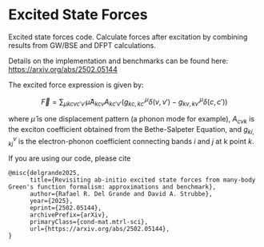 # Excited State Forces

Excited state forces code. Calculate forces after excitation by combining results from GW/BSE and DFPT calculations. 

Details on the implementation and benchmarks can be found here: https://arxiv.org/abs/2502.05144 

The excited force expression is given by:

$$ \vec{F} = \sum_{\mu k cv c'v'} \hat{\mu} A_{kcv} A_{kc'v'} \left( g^{\mu}_ {kc,kc'} \delta(v,v') - g^{\mu}_{kv,kv'} \delta(c,c') \right) $$

where $\hat{\mu}$ is one displacement pattern (a phonon mode for example), $A_{cvk}$ is the exciton coefficient obtained from the Bethe-Salpeter Equation, and $g^{\nu}_ {ki,kj}$ is the electron-phonon coefficient connecting bands $i$ and $j$ at k point $k$.

If you are using our code, please cite 

```
@misc{delgrande2025,
      title={Revisiting ab-initio excited state forces from many-body Green's function formalism: approximations and benchmark}, 
      author={Rafael R. Del Grande and David A. Strubbe},
      year={2025},
      eprint={2502.05144},
      archivePrefix={arXiv},
      primaryClass={cond-mat.mtrl-sci},
      url={https://arxiv.org/abs/2502.05144}, 
}
```


